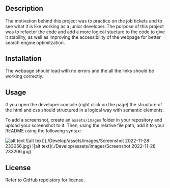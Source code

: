# <Horiseon-Marketing-Refactor-Challenge>

## Description

The motivation behind this project was to practice on the job tickets and to see what it is like working as a junior developer. The purpose of this project was to refactor the code and add a more logical stucture to the code to give it stability,
as well as improving the accessibility of the webpage for better search engine optimitzation.



## Installation

The webpage should load with no errors and the all the links should be working correctly.  

## Usage

If you open the developer console (right click on the page) the structure of the html and css should structured in a logical way with semantic elements.

To add a screenshot, create an `assets/images` folder in your repository and upload your screenshot to it. Then, using the relative file path, add it to your README using the following syntax:

![alt text](assets/images/screenshot.png)
![alt text](./Develop/assets/images/Screenshot 2022-11-28 233056.jpg)
![alt text](./Develop/assets/images/Screenshot 2022-11-28 233206.jpg)

## License

Refer to GitHub repoistory for license.


